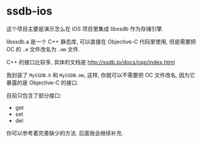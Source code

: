 # ssdb-ios

这个项目主要是演示怎么在 iOS 项目里集成 libssdb 作为存储引擎.

libssdb.a 是一个 C++ 静态库, 可以直接在 Objective-C 代码里使用, 但是需要把 OC 的 `.m` 文件改名为 `.mm` 文件.

C++ 的接口比较多, 具体的文档是 http://ssdb.io/docs/cpp/index.html

我封装了 `MySSDB.h` 和 `MySSDB.mm`, 这样, 你就可以不需要把 OC 文件改名, 因为它暴露的是 Objective-C 的接口.

目前只包含了部分接口:

* get
* set
* del

你可以参考着完善缺少的方法. 后面我会继续补充.
